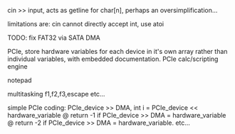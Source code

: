 cin >> input, acts as getline for char[n], perhaps an oversimplification...

limitations are: cin cannot directly accept int, use atoi

TODO: fix FAT32 via SATA DMA

PCIe, store hardware variables for each device in it's own array rather than individual variables, with embedded documentation.
PCIe calc/scripting engine

notepad

multitasking f1,f2,f3,escape etc...

simple PCIe coding: PCIe_device >> DMA, int i = PCIe_device << hardware_variable @ return -1 if PCIe_device >> DMA = hardware_variable @ return -2 if PCIe_device >> DMA = hardware_variable. etc...



